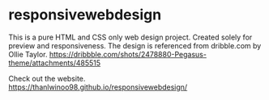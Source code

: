 # responsivewebdesign
This is a pure HTML and CSS only web design project. Created solely for preview and responsiveness.
The design is referenced from dribble.com by Ollie Taylor. https://dribbble.com/shots/2478880-Pegasus-theme/attachments/485515

Check out the website.
https://thanlwinoo98.github.io/responsivewebdesign/
